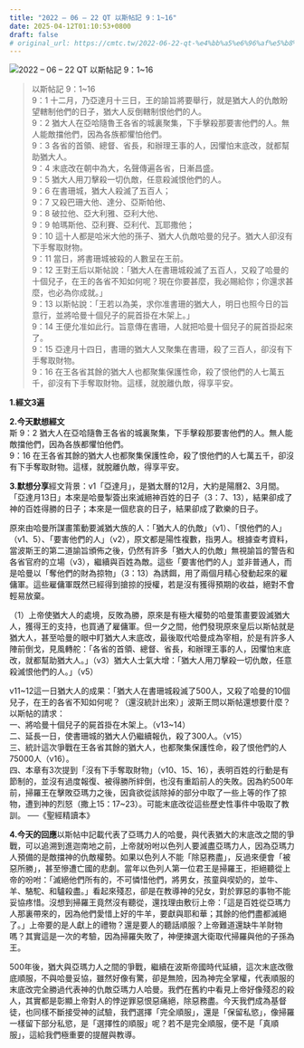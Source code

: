 ```yaml
---
title: "2022 – 06 – 22 QT 以斯帖記 9：1~16"
date: 2025-04-12T01:10:53+0800
draft: false
# original_url: https://cmtc.tw/2022-06-22-qt-%e4%bb%a5%e6%96%af%e5%b8%96%e8%a8%98-9%ef%bc%9a116
---
```


![2022 – 06 – 22 QT 以斯帖記 9：1\~16](/images/qt.jpg  "2022 – 06 – 22 QT 以斯帖記 9：1\~16")

> 以斯帖記 9：1\~16  
> 9：1 十二月，乃亞達月十三日，王的諭旨將要舉行，就是猶大人的仇敵盼望轄制他們的日子，猶大人反倒轄制恨他們的人。  
> 9：2 猶大人在亞哈隨魯王各省的城裏聚集，下手擊殺那要害他們的人。無人能敵擋他們，因為各族都懼怕他們。  
> 9：3 各省的首領、總督、省長，和辦理王事的人，因懼怕末底改，就都幫助猶大人。  
> 9：4 末底改在朝中為大，名聲傳遍各省，日漸昌盛。  
> 9：5 猶大人用刀擊殺一切仇敵，任意殺滅恨他們的人。  
> 9：6 在書珊城，猶大人殺滅了五百人；  
> 9：7 又殺巴珊大他、達分、亞斯帕他、  
> 9：8 破拉他、亞大利雅、亞利大他、  
> 9：9 帕瑪斯他、亞利賽、亞利代、瓦耶撒他；  
> 9：10 這十人都是哈米大他的孫子、猶大人仇敵哈曼的兒子。猶大人卻沒有下手奪取財物。  
> 9：11 當日，將書珊城被殺的人數呈在王前。  
> 9：12 王對王后以斯帖說：「猶大人在書珊城殺滅了五百人，又殺了哈曼的十個兒子，在王的各省不知如何呢？現在你要甚麼，我必賜給你；你還求甚麼，也必為你成就。」  
> 9：13 以斯帖說：「王若以為美，求你准書珊的猶大人，明日也照今日的旨意行，並將哈曼十個兒子的屍首掛在木架上。」  
> 9：14 王便允准如此行。旨意傳在書珊，人就把哈曼十個兒子的屍首掛起來了。  
> 9：15 亞達月十四日，書珊的猶大人又聚集在書珊，殺了三百人，卻沒有下手奪取財物。  
> 9：16 在王各省其餘的猶大人也都聚集保護性命，殺了恨他們的人七萬五千，卻沒有下手奪取財物。這樣，就脫離仇敵，得享平安。

**1.經文3遍**

**2.今天默想經文**  
斯 9：2 猶大人在亞哈隨魯王各省的城裏聚集，下手擊殺那要害他們的人。無人能敵擋他們，因為各族都懼怕他們。  
9：16 在王各省其餘的猶大人也都聚集保護性命，殺了恨他們的人七萬五千，卻沒有下手奪取財物。這樣，就脫離仇敵，得享平安。

**3.默想分享**經文背景：v1「亞達月」，是猶太曆的12月，大約是陽曆2、3月間。「亞達月13日」本來是哈曼掣簽出來滅絕神百姓的日子（3：7、13），結果卻成了神的百姓得勝的日子；本來是一個悲哀的日子，結果卻成了歡樂的日子。

原來由哈曼所謀畫策動要滅猶大族的人：「猶大人的仇敵」（v1）、「恨他們的人」（v1、5）、「要害他們的人」（v2），原文都是陽性複數，指男人。根據查考資料，當波斯王的第二道諭旨頒佈之後，仍然有許多「猶大人的仇敵」無視諭旨的警告和各省官府的立場（v3），繼續與百姓為敵。這些「要害他們的人」並非普通人，而是哈曼以「奪他們的財為掠物」（3：13）為誘餌，用了兩個月精心發動起來的雇傭軍。這些雇傭軍既然已經得到搶掠的授權，若是沒有獲得預期的收益，絕對不會輕易放棄。

（1）上帝使猶大人的處境，反敗為勝，原來是有極大權勢的哈曼策畫要毀滅猶大人，獲得王的支持，也買通了雇傭軍。但一夕之間，他們發現原來皇后以斯帖就是猶大人，甚至哈曼的眼中盯猶大人末底改，最後取代哈曼成為宰相，於是有許多人陣前倒戈，見風轉舵：「各省的首領、總督、省長，和辦理王事的人，因懼怕末底改，就都幫助猶大人。」（v3）猶大人士氣大增：「猶大人用刀擊殺一切仇敵，任意殺滅恨他們的人。」（v5）

v11\~12這一日猶大人的成果：「猶大人在書珊城殺滅了500人，又殺了哈曼的10個兒子，在王的各省不知如何呢？（還沒統計出來）」波斯王問以斯帖還想要什麼？以斯帖的請求：  
一、將哈曼十個兒子的屍首掛在木架上。（v13\~14）  
二、延長一日，使書珊城的猶大人仍繼續報仇，殺了300人。（v15）  
三、統計這次爭戰在王各省其餘的猶大人，也都聚集保護性命，殺了恨他們的人75000人（v16）。  
四、本章有3次提到「沒有下手奪取財物」（v10、15、16），表明百姓的行動是有節制的，並沒有過度報復、被得勝所絆倒，也沒有重蹈前人的失敗。因為約500年前，掃羅王在擊敗亞瑪力之後，因貪欲從該除掉的部分中取了一些上等的作了掠物，遭到神的烈怒（撒上15：17\~23）。可能末底改從這些歷史性事件中吸取了教訓。 ──《聖經精讀本》

**4.今天的回應**以斯帖中記載代表了亞瑪力人的哈曼，與代表猶大的末底改之間的爭戰，可以追溯到進迦南地之前，上帝就吩咐以色列人要滅盡亞瑪力人，因為亞瑪力人預備的是敵擋神的仇敵權勢。如果以色列人不能「除惡務盡」，反過來便會「被惡所勝」，甚至慘遭亡國的悲劇。當年以色列人第一位君王是掃羅王，拒絕聽從上帝的吩咐：「滅絕他們所有的，不可憐惜他們，將男女，孩童與喫奶的，並牛、羊、駱駝、和驢殺盡。」看起來殘忍，卻是在教導神的兒女，對於罪惡的事物不能妥協疼惜。沒想到掃羅王竟然沒有聽從，還找理由敷衍上帝：「這是百姓從亞瑪力人那裏帶來的，因為他們愛惜上好的牛羊，要獻與耶和華；其餘的他們盡都滅絕了。」上帝要的是人獻上的禮物？還是要人的聽話順服？上帝難道還缺牛羊財物嗎？其實這是一次的考驗，因為掃羅失敗了，神便揀選大衛取代掃羅與他的子孫為王。

500年後，猶大與亞瑪力人之間的爭戰，繼續在波斯帝國時代延續，這次末底改徹底順服，不與哈曼妥協，雖然好像有驚，卻是無險，因為神完全掌權，代表順服的末底改完全勝過代表神的仇敵亞瑪力人哈曼。我們在舊約中看見上帝好像殘忍的殺人，其實都是彰顯上帝對人的悖逆罪惡恨惡痛絕，除惡務盡。今天我們成為基督徒，也同樣不斷接受神的試驗，我們選擇「完全順服」，還是「保留私慾」，像掃羅一樣留下部分私慾，是「選擇性的順服」呢？若不是完全順服，便不是「真順服」，這給我們極重要的提醒與教導。